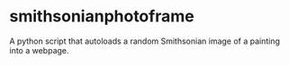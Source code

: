 # smithsonianphotoframe
A python script that autoloads a random Smithsonian image of a painting into a webpage.
